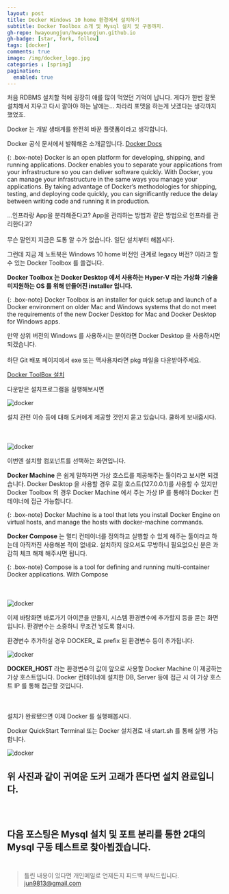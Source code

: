 ```yaml
---
layout: post
title: Docker Windows 10 home 환경에서 설치하기
subtitle: Docker Toolbox 소개 및 Mysql 설치 및 구동까지.
gh-repo: hwayoungjun/hwayoungjun.github.io
gh-badge: [star, fork, follow]
tags: [docker]
comments: true
image: /img/docker_logo.jpg
categories : [spring]
pagination: 
  enabled: true
---
```


처음 RDBMS 설치할 적에 굉장히 애를 많이 먹었던 기억이 납니다. 게다가 한번 잘못 설치해서 지우고 다시 깔아야 하는 날에는... 차라리 포맷을 하는게 낫겠다는 생각까지 했었죠.

Docker 는 개발 생태계를 완전히 바꾼 플랫폼이라고 생각합니다.

Docker 공식 문서에서 발췌해온 소개글입니다. [Docker Docs](https://docs.docker.com)

{: .box-note}
Docker is an open platform for developing, shipping, and running applications. Docker enables you to separate your applications from your infrastructure so you can deliver software quickly. With Docker, you can manage your infrastructure in the same ways you manage your applications. By taking advantage of Docker’s methodologies for shipping, testing, and deploying code quickly, you can significantly reduce the delay between writing code and running it in production.

...인프라랑 App을 분리해준다고? App을 관리하는 방법과 같은 방법으로 인프라를 관리한다고?
<br>
<br>
무슨 말인지 지금은 도통 알 수가 없습니다. 일단 설치부터 해봅시다.

그런데 지금 제 노트북은 Windows 10 home 버전인 관계로 legacy 버전? 이라고 할 수 있는 Docker Toolbox 를 쓸겁니다.

**Docker Toolbox 는 Docker Desktop 에서 사용하는 Hyper-V 라는 가상화 기술을 미지원하는 OS 를 위해 만들어진 installer 입니다.**

{: .box-note}
Docker Toolbox is an installer for quick setup and launch of a Docker environment on older Mac and Windows systems that do not meet the requirements of the new Docker Desktop for Mac and Docker Desktop for Windows apps.

만약 상위 버전의 Windows 를 사용하시는 분이라면 Docker Desktop 을 사용하시면 되겠습니다.
<br>
<br>
하단 Git 배포 페이지에서 exe 또는 맥사용자라면 pkg 파일을 다운받아주세요. 

[Docker ToolBox 설치](https://github.com/docker/toolbox/releases)

다운받은 설치프로그램을 실행해보시면

![docker](https://hwayoungjun.github.io/img/docker_install_1.PNG)

설치 관련 이슈 등에 대해 도커에게 제공할 것인지 묻고 있습니다. 쿨하게 보내줍시다.
<br>
<br>
<br>
<br>
![docker](https://hwayoungjun.github.io/img/docker_install_2.PNG)

이번엔 설치할 컴포넌트를 선택하는 화면입니다.

**Docker Machine** 은 쉽게 말하자면 가상 호스트를 제공해주는 툴이라고 보시면 되겠습니다. Docker Desktop 을 사용할 경우 로컬 호스트(127.0.0.1)를 사용할 수 있지만 Docker Toolbox 의 경우 Docker Machine 에서 주는 가상 IP 를 통해야 Docker 컨테이너에 접근 가능합니다.

{: .box-note}
Docker Machine is a tool that lets you install Docker Engine on virtual hosts, and manage the hosts with docker-machine commands.

**Docker Compose** 는 멀티 컨테이너를 정의하고 실행할 수 있게 해주는 툴이라고 하는데 아직까진 사용해본 적이 없네요. 설치하지 않으셔도 무방하니 필요없으신 분은 과감히 체크 해제 해주시면 됩니다.

{: .box-note}
Compose is a tool for defining and running multi-container Docker applications. With Compose
<br>
<br>
<br>
<br>
![docker](https://hwayoungjun.github.io/img/docker_install_3.PNG)

이제 바탕화면 바로가기 아이콘을 만들지, 시스템 환경변수에 추가할지 등을 묻는 화면입니다. 환경변수는 소중하니 무조건 넣도록 합시다.

환경변수 추가하실 경우 DOCKER_ 로 prefix 된 환경변수 등이 추가됩니다.

![docker](https://hwayoungjun.github.io/img/docker_install_4.PNG)

**DOCKER_HOST** 라는 환경변수의 값이 앞으로 사용할 Docker Machine 이 제공하는 가상 호스트입니다. Docker 컨테이너에 설치한 DB, Server 등에 접근 시 이 가상 호스트 IP 를 통해 접근할 것입니다.
<br>
<br>
<br>
<br>
설치가 완료됐으면 이제 Docker 를 실행해봅시다.

Docker QuickStart Terminal 또는 Docker 설치경로 내 start.sh 를 통해 실행 가능합니다.

![docker](https://hwayoungjun.github.io/img/docker_install_5.PNG)

위 사진과 같이 귀여운 도커 고래가 뜬다면 설치 완료입니다. 
<br>
<br>
<br>
<br>
다음 포스팅은 Mysql 설치 및 포트 분리를 통한 2대의 Mysql 구동 테스트로 찾아뵙겠습니다.
<br>
<br>
---------------------------------------
> 틀린 내용이 있다면 개인메일로 언제든지 피드백 부탁드립니다.
> jun9813@gmail.com
<br>
